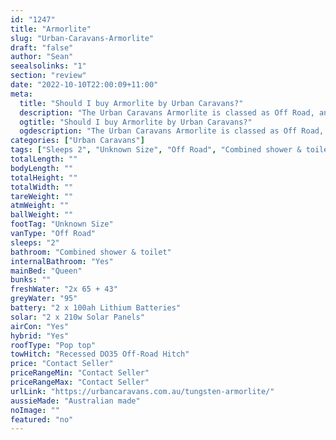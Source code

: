 ```yaml
---
id: "1247"
title: "Armorlite"
slug: "Urban-Caravans-Armorlite"
draft: "false"
author: "Sean"
seealsolinks: "1"
section: "review"
date: "2022-10-10T22:00:09+11:00"
meta:
  title: "Should I buy Armorlite by Urban Caravans?"
  description: "The Urban Caravans Armorlite is classed as Off Road, and sleeps 2 people. It is Australian made and comes in at Unknown Size. It generally has Combined shower & toilet."
  ogtitle: "Should I buy Armorlite by Urban Caravans?"
  ogdescription: "The Urban Caravans Armorlite is classed as Off Road, and sleeps 2 people. It is Australian made and comes in at Unknown Size. It generally has Combined shower & toilet."
categories: ["Urban Caravans"]
tags: ["Sleeps 2", "Unknown Size", "Off Road", "Combined shower & toilet", "Pop top", "Price Unknown", "Australian made"]
totalLength: ""
bodyLength: ""
totalHeight: ""
totalWidth: ""
tareWeight: ""
atmWeight: ""
ballWeight: ""
footTag: "Unknown Size"
vanType: "Off Road"
sleeps: "2"
bathroom: "Combined shower & toilet"
internalBathroom: "Yes"
mainBed: "Queen"
bunks: ""
freshWater: "2x 65 + 43"
greyWater: "95"
battery: "2 x 100ah Lithium Batteries"
solar: "2 x 210w Solar Panels"
airCon: "Yes"
hybrid: "Yes"
roofType: "Pop top"
towHitch: "Recessed DO35 Off-Road Hitch"
price: "Contact Seller"
priceRangeMin: "Contact Seller"
priceRangeMax: "Contact Seller"
urlLink: "https://urbancaravans.com.au/tungsten-armorlite/"
aussieMade: "Australian made"
noImage: ""
featured: "no"
---
```

